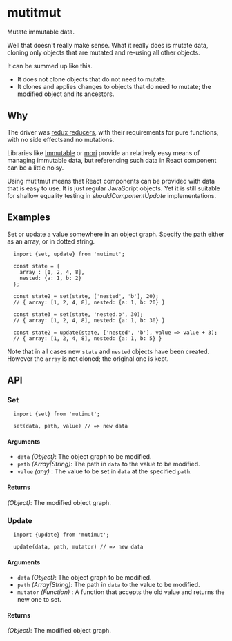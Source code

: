 # mutitmut

Mutate immutable data.

Well that doesn't really make sense.
What it really does is mutate data, cloning only objects that are mutated
and re-using all other objects.

It can be summed up like this.
* It does not clone objects that do not need to mutate.
* It clones and applies changes to objects that do need to mutate; the modified object and its ancestors.

## Why
The driver was [redux reducers](http://rackt.github.io/redux/docs/basics/Reducers.html),
with their requirements for pure functions, with no side effectsand no mutations.

Libraries like
[Immutable](https://github.com/facebook/immutable-js) or
[mori](http://swannodette.github.io/mori/)
provide an relatively easy means of managing immutable data,
but referencing such data in React component can be a little noisy.

Using mutitmut means that React components can be provided with
data that is easy to use. It is just regular JavaScript objects.
Yet it is still suitable for shallow equality testing in
_shouldComponentUpdate_ implementations.

## Examples
Set or update a value somewhere in an object graph.
Specify the path either as an array, or in dotted string.
```
  import {set, update} from 'mutimut';

  const state = {
    array : [1, 2, 4, 8],
    nested: {a: 1, b: 2}
  };

  const state2 = set(state, ['nested', 'b'], 20);
  // { array: [1, 2, 4, 8], nested: {a: 1, b: 20} }

  const state3 = set(state, 'nested.b', 30);
  // { array: [1, 2, 4, 8], nested: {a: 1, b: 30} }

  const state2 = update(state, ['nested', 'b'], value => value + 3);
  // { array: [1, 2, 4, 8], nested: {a: 1, b: 5} }
```
Note that in all cases new `state` and `nested` objects have been created.
However the `array` is not cloned; the original one is kept.

## API
### Set
```
  import {set} from 'mutimut';

  set(data, path, value) // => new data
```

#### Arguments
* `data` _(Object)_: The object graph to be modified.
* `path` _(Array|String)_: The path in `data` to the value to be modified.
* `value` _(any)_ : The value to be set in `data` at the specified `path`.

#### Returns
_(Object)_: The modified object graph.

### Update
```
  import {update} from 'mutimut';

  update(data, path, mutator) // => new data
```

#### Arguments
* `data` _(Object)_: The object graph to be modified.
* `path` _(Array|String)_: The path in `data` to the value to be modified.
* `mutator` _(Function)_ : A function that accepts the old value and returns the new one to set.

#### Returns
_(Object)_: The modified object graph.
